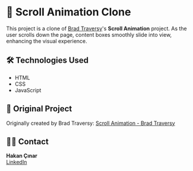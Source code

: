 # 🚀 Scroll Animation Clone

This project is a clone of [Brad Traversy](https://github.com/bradtraversy)'s **Scroll Animation** project. As the user scrolls down the page, content boxes smoothly slide into view, enhancing the visual experience.

## 🛠️ Technologies Used

- HTML  
- CSS  
- JavaScript

## 🔗 Original Project

Originally created by Brad Traversy: [Scroll Animation - Brad Traversy](https://github.com/bradtraversy/scroll-animation)

## 👨‍💻 Contact

**Hakan Çınar**  
[LinkedIn](https://www.linkedin.com/in/hakan-cinar/)
